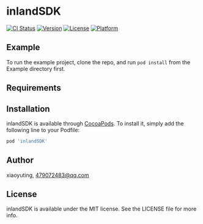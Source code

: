 # inlandSDK

[![CI Status](https://img.shields.io/travis/xiaoyuting/inlandSDK.svg?style=flat)](https://travis-ci.org/xiaoyuting/inlandSDK)
[![Version](https://img.shields.io/cocoapods/v/inlandSDK.svg?style=flat)](https://cocoapods.org/pods/inlandSDK)
[![License](https://img.shields.io/cocoapods/l/inlandSDK.svg?style=flat)](https://cocoapods.org/pods/inlandSDK)
[![Platform](https://img.shields.io/cocoapods/p/inlandSDK.svg?style=flat)](https://cocoapods.org/pods/inlandSDK)

## Example

To run the example project, clone the repo, and run `pod install` from the Example directory first.

## Requirements

## Installation

inlandSDK is available through [CocoaPods](https://cocoapods.org). To install
it, simply add the following line to your Podfile:

```ruby
pod 'inlandSDK'
```

## Author

xiaoyuting, 479072483@qq.com

## License

inlandSDK is available under the MIT license. See the LICENSE file for more info.
